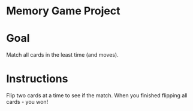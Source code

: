 # Memory Game Project

# Goal
Match all cards in the least time (and moves).

# Instructions
Flip two cards at a time to see if the match. When you finished flipping all cards - you won!

